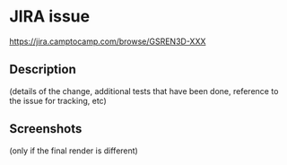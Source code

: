 <!-- Title must be: GSREN3D-XXX: Description of changes -->

# JIRA issue

<https://jira.camptocamp.com/browse/GSREN3D-XXX>

## Description

(details of the change, additional tests that have been done, reference to the issue for tracking, etc)

## Screenshots

(only if the final render is different)
